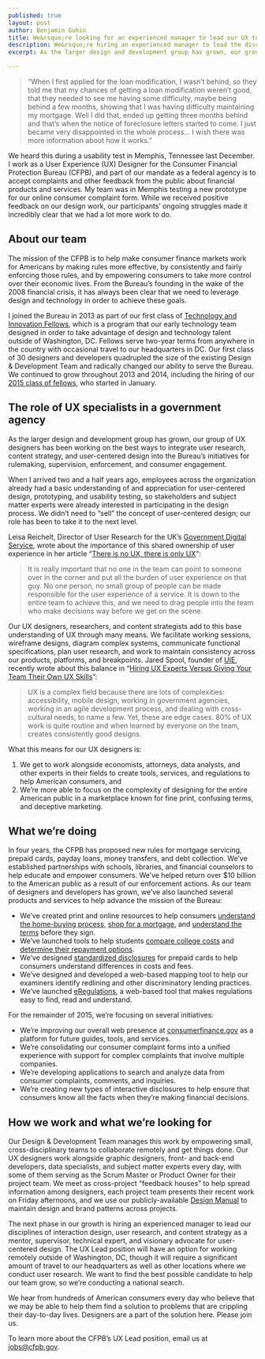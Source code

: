 ```yaml
---
published: true
layout: post
author: Benjamin Guhin
title: We&rsquo;re looking for an experienced manager to lead our UX team
description: We&rsquo;re hiring an experienced manager to lead the disciplines of interaction design, user research, and content strategy.
excerpt: As the larger design and development group has grown, our group of UX designers has been working on the best ways to integrate user research, content strategy, and user-centered design into the Bureau’s initiatives for rulemaking, supervision, enforcement, and consumer engagement.

---
```


>“When I first applied for the loan modification, I wasn’t behind, so they told me that my chances of getting a loan modification weren’t good, that they needed to see me having some difficulty, maybe being behind a few months, showing that I was having difficulty maintaining my mortgage. Well I did that, ended up getting three months behind and that’s when the notice of foreclosure letters started to come. I just became very disappointed in the whole process… I wish there was more information about how it works.”

We heard this during a usability test in Memphis, Tennessee last December. I work as a User Experience (UX) Designer for the Consumer Financial Protection Bureau (CFPB), and part of our mandate as a federal agency is to accept complaints and other feedback from the public about financial products and services. My team was in Memphis testing a new prototype for our online consumer complaint form. While we received positive feedback on our design work, our participants’ ongoing struggles made it incredibly clear that we had a lot more work to do.


## About our team

The mission of the CFPB is to help make consumer finance markets work for Americans by making rules more effective, by consistently and fairly enforcing those rules, and by empowering consumers to take more control over their economic lives. From the Bureau’s founding in the wake of the 2008 financial crisis, it has always been clear that we need to leverage design and technology in order to achieve these goals.

I joined the Bureau in 2013 as part of our first class of [Technology and Innovation Fellows](http://www.consumerfinance.gov/jobs/technology-innovation-fellows/), which is a program that our early technology team designed in order to take advantage of design and technology talent outside of Washington, DC. Fellows serve two-year terms from anywhere in the country with occasional travel to our headquarters in DC. Our first class of 30 designers and developers quadrupled the size of the existing Design & Development Team and radically changed our ability to serve the Bureau. We continued to grow throughout 2013 and 2014, including the hiring of our [2015 class of fellows](https://cfpb.github.io/articles/welcome-2015-technology-innovation-fellows/), who started in January.


## The role of UX specialists in a government agency

As the larger design and development group has grown, our group of UX designers has been working on the best ways to integrate user research, content strategy, and user-centered design into the Bureau’s initiatives for rulemaking, supervision, enforcement, and consumer engagement. 

When I arrived two and a half years ago, employees across the organization already had a basic understanding of and appreciation for user-centered design, prototyping, and usability testing, so stakeholders and subject matter experts were already interested in participating in the design process. We didn’t need to “sell” the concept of user-centered design; our role has been to take it to the next level.

Leisa Reichelt, Director of User Research for the UK’s [Government Digital Service](https://gds.blog.gov.uk/), wrote about the importance of this shared ownership of user experience in her article “[There is no UX, there is only UX](http://www.disambiguity.com/there-is-no-ux/)":

>It is really important that no one in the team can point to someone over in the corner and put all the burden of user experience on that guy. No one person, no small group of people can be made responsible for the user experience of a service. It is down to the entire team to achieve this, and we need to drag people into the team who make decisions way before we get on the scene.

Our UX designers, researchers, and content strategists add to this base understanding of UX through many means. We facilitate working sessions, wireframe designs, diagram complex systems, communicate functional specifications, plan user research, and work to maintain consistency across our products, platforms, and breakpoints. Jared Spool, founder of [UIE](http://www.uie.com/), recently wrote about this balance in “[Hiring UX Experts Versus Giving Your Team Their Own UX Skills](https://medium.com/uie-brain-sparks/hiring-ux-experts-versus-giving-your-team-their-own-ux-skills-c1fd9e4e480)”:

>UX is a complex field because there are lots of complexities: accessibility, mobile design, working in government agencies, working in an agile development process, and dealing with cross-cultural needs, to name a few. Yet, these are edge cases. 80% of UX work is quite routine and when learned by everyone on the team, creates consistently good designs.

What this means for our UX designers is:

1.	We get to work alongside economists, attorneys, data analysts, and other experts in their fields to create tools, services, and regulations to help American consumers, and
2.	We’re more able to focus on the complexity of designing for the entire American public in a marketplace known for fine print, confusing terms, and deceptive marketing.


## What we’re doing 

In four years, the CFPB has proposed new rules for mortgage servicing, prepaid cards, payday loans, money transfers, and debt collection. We’ve established partnerships with schools, libraries, and financial counselors to help educate and empower consumers. We’ve helped return over $10 billion to the American public as a result of our enforcement actions. As our team of designers and developers has grown, we’ve also launched several products and services to help advance the mission of the Bureau:

* We’ve created print and online resources to help consumers [understand the home-buying process](http://www.consumerfinance.gov/owning-a-home/), [shop for a mortgage](http://www.consumerfinance.gov/owning-a-home/check-rates), and [understand the terms](http://www.consumerfinance.gov/owning-a-home/loan-options) before they sign.
* We’ve launched tools to help students [compare college costs](http://www.consumerfinance.gov/paying-for-college/compare-financial-aid-and-college-cost/) and [determine their repayment options](http://cfpb.github.io/articles/repay-student-debt-feature-revamp/).
* We’ve designed [standardized disclosures](http://cfpb.github.io/articles/designing-prepaid-card-disclosures/) for prepaid cards to help consumers understand differences in costs and fees.
* We’ve designed and developed a web-based mapping tool to help our examiners identify redlining and other discriminatory lending practices.
* We’ve launched [eRegulations](http://www.consumerfinance.gov/eregulations/), a web-based tool that makes regulations easy to find, read and understand.

For the remainder of 2015, we’re focusing on several initiatives:

* We’re improving our overall web presence at [consumerfinance.gov](http://www.consumerfinance.gov/) as a platform for future guides, tools, and services.
* We’re consolidating our consumer complaint forms into a unified experience with support for complex complaints that involve multiple companies.
* We’re developing applications to search and analyze data from consumer complaints, comments, and inquiries.
* We’re creating new types of interactive disclosures to help ensure that consumers know all the facts when they’re making financial decisions.


## How we work and what we’re looking for

Our Design & Development Team manages this work by empowering small, cross-disciplinary teams to collaborate remotely and get things done. Our UX designers work alongside graphic designers, front- and back-end developers, data specialists, and subject matter experts every day, with some of them serving as the Scrum Master or Product Owner for their project team. We meet as cross-project “feedback houses” to help spread information among designers, each project team presents their recent work on Friday afternoons, and we use our publicly-available [Design Manual](https://cfpb.github.io/design-manual/) to maintain design and brand patterns across projects. 

The next phase in our growth is hiring an experienced manager to lead our disciplines of interaction design, user research, and content strategy as a mentor, supervisor, technical expert, and visionary advocate for user-centered design. The UX Lead position will have an option for working remotely outside of Washington, DC, though it will require a significant amount of travel to our headquarters as well as other locations where we conduct user research. We want to find the best possible candidate to help our team grow, so we’re conducting a national search.

We hear from hundreds of American consumers every day who believe that we may be able to help them find a solution to problems that are crippling their day-to-day lives. Designers are a part of the solution here. Please join us.



To learn more about the CFPB’s UX Lead position, email us at [jobs@cfpb.gov](jobs@cfpb.gov).



